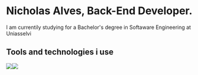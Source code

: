 # Nicholas Alves, Back-End Developer.

I am currentily studying for a Bachelor's degree in Softaware Engineering at Uniasselvi

## Tools and technologies i use 
![](https://cdn.icon-icons.com/icons2/2699/PNG/96/golang_logo_icon_171073.png)![](https://logotyp.us/file/c-sharp.svg)

